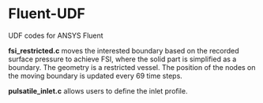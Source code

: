 # Fluent-UDF

UDF codes for ANSYS Fluent

**fsi_restricted.c** moves the interested boundary based on the recorded surface pressure to achieve FSI, where the solid part is simplified as a boundary. The geometry is a restricted vessel. The position of the nodes on the moving boundary is updated every 69 time steps.

**pulsatile_inlet.c** allows users to define the inlet profile. 
